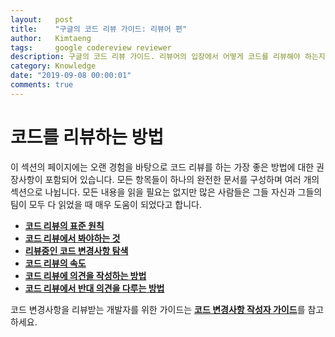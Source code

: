 ```yaml
---
layout:   post
title:    "구글의 코드 리뷰 가이드: 리뷰어 편"
author:   Kimtaeng
tags: 	  google codereview reviewer
description: 구글의 코드 리뷰 가이드. 리뷰어의 입장에서 어떻게 코드를 리뷰해야 하는지 알아봅시다.
category: Knowledge
date: "2019-09-08 00:00:01"
comments: true
---
```


# 코드를 리뷰하는 방법

이 섹션의 페이지에는 오랜 경험을 바탕으로 코드 리뷰를 하는 가장 좋은 방법에 대한 권장사항이 포함되어 있습니다.
모든 항목들이 하나의 완전한 문서를 구성하며 여러 개의 섹션으로 나뉩니다. 모든 내용을 읽을 필요는 없지만 많은 사람들은
그들 자신과 그들의 팀이 모두 다 읽었을 때 매우 도움이 되었다고 합니다.

- <a href="/post/the-standard-of-code-review" target="_blank">**코드 리뷰의 표준 원칙**</a>
- <a href="/post/what-to-look-for-in-a-code-review" target="_blank">**코드 리뷰에서 봐야하는 것**</a>
- <a href="/post/navigating-a-cl-in-review" target="_blank">**리뷰중인 코드 변경사항 탐색**</a>
- <a href="/post/speed-of-code-reviews" target="_blank">**코드 리뷰의 속도**</a>
- <a href="/post/how-to-write-code-review" target="_blank">**코드 리뷰에 의견을 작성하는 방법**</a>
- <a href="/post/handling-pushback-in-code-reviews" target="_blank">**코드 리뷰에서 반대 의견을 다루는 방법**</a>

코드 변경사항을 리뷰받는 개발자를 위한 가이드는 
<a href="/post/google-code-review-guide-for-authors" target="_blank">**코드 변경사항 작성자 가이드**</a>를 참고하세요.